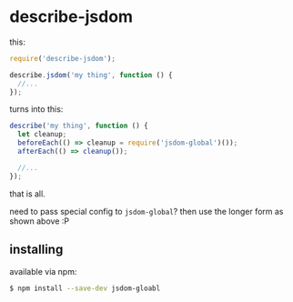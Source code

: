 # describe-jsdom

this:
```js
require('describe-jsdom');

describe.jsdom('my thing', function () {
  //...
});
```

turns into this:
```js
describe('my thing', function () {
  let cleanup;
  beforeEach(() => cleanup = require('jsdom-global')());
  afterEach(() => cleanup());

  //...
});
```

that is all.

need to pass special config to `jsdom-global`? then use the longer form as shown above :P

## installing

available via npm:
```sh
$ npm install --save-dev jsdom-gloabl
```

